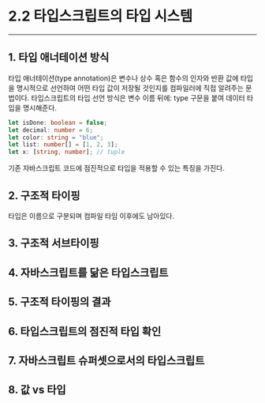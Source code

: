 # 2.2 타입스크립트의 타입 시스템

<hr>

## 1. 타입 애너테이션 방식

타입 애너테이션(type annotation)은 변수나 상수 혹은 함수의 인자와 반환 값에 타입을 명시적으로 선언하여 어떤 타입 값이 저장될 것인지를 컴파일러에 직접 알려주는 문법이다.
타입스크립트의 타입 선언 방식은 변수 이름 뒤에: type 구문을 붙여 데이터 타입을 명시해준다.

```ts
let isDone: boolean = false;
let decimal: number = 6;
let color: string = "blue";
let list: number[] = [1, 2, 3];
let x: [string, number]; // tuple
```

기존 자바스크립트 코드에 점진적으로 타입을 적용할 수 있는 특징을 가진다.

## 2. 구조적 타이핑

타입은 이름으로 구분되며 컴파일 타임 이후에도 남아있다.

## 3. 구조적 서브타이핑

## 4. 자바스크립트를 닮은 타입스크립트

## 5. 구조적 타이핑의 결과

## 6. 타입스크립트의 점진적 타입 확인

## 7. 자바스크립트 슈퍼셋으로서의 타입스크립트

## 8. 값 vs 타입
